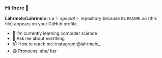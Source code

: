 ### Hi there 👋

**Lahrmelo/Lahrmelo** is a ✨ _special_ ✨ repository because its `README.md` (this file) appears on your GitHub profile. 

- 🌱 I’m currently learning computer science 
- 💬 Ask me about everthing
- 📫 How to reach me: instagram:@lahrmelo_
- 😄 Pronouns: she/ her
